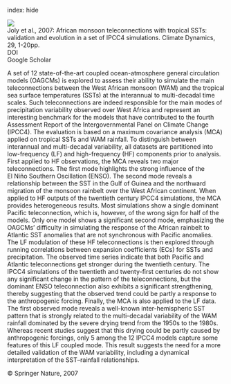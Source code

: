 index: hide

<div class="Citation">
    <div class="Citation-thumb CitationThumb-linked"  data-href="https://doi.org/10.1007/s00382-006-0215-8">
      <img src="https://static.claimspace.cloud/climate-study-static/refs/thumbs/14/Joly_et_al_2007-thumb.png" />
    </div>

  <div class="Citation-body">
    <div class="Citation-text">Joly et al., 2007: African monsoon teleconnections with tropical SSTs: validation and evolution in a set of IPCC4 simulations. <span class="Article-journal">Climate Dynamics, </span><span class="Article-volume">29, </span>1-20pp.</div>
    <div class="Citation-links">
      <div class="CitationLink" data-href="https://doi.org/10.1007/s00382-006-0215-8">
        <div class="CitationLink-icon CitationLink-Doi"></div>
        <div class="CitationLink-text">DOI</div>
      </div>
      <div class="CitationLink" data-href="https://scholar.google.com/scholar?q=10.1007/s00382-006-0215-8">
        <div class="CitationLink-icon CitationLink-Scholar"></div>
        <div class="CitationLink-text">Google Scholar</div>
      </div>
    </div>
  </div>
</div>

A set of 12 state-of-the-art coupled ocean-atmosphere general circulation models (OAGCMs) is explored to assess their ability to simulate the main teleconnections between the West African monsoon (WAM) and the tropical sea surface temperatures (SSTs) at the interannual to multi-decadal time scales. Such teleconnections are indeed responsible for the main modes of precipitation variability observed over West Africa and represent an interesting benchmark for the models that have contributed to the fourth Assessment Report of the Intergovernmental Panel on Climate Change (IPCC4). The evaluation is based on a maximum covariance analysis (MCA) applied on tropical SSTs and WAM rainfall. To distinguish between interannual and multi-decadal variability, all datasets are partitioned into low-frequency (LF) and high-frequency (HF) components prior to analysis. First applied to HF observations, the MCA reveals two major teleconnections. The first mode highlights the strong influence of the El Niño Southern Oscillation (ENSO). The second mode reveals a relationship between the SST in the Gulf of Guinea and the northward migration of the monsoon rainbelt over the West African continent. When applied to HF outputs of the twentieth century IPCC4 simulations, the MCA provides heterogeneous results. Most simulations show a single dominant Pacific teleconnection, which is, however, of the wrong sign for half of the models. Only one model shows a significant second mode, emphasizing the OAGCMs’ difficulty in simulating the response of the African rainbelt to Atlantic SST anomalies that are not synchronous with Pacific anomalies. The LF modulation of these HF teleconnections is then explored through running correlations between expansion coefficients (ECs) for SSTs and precipitation. The observed time series indicate that both Pacific and Atlantic teleconnections get stronger during the twentieth century. The IPCC4 simulations of the twentieth and twenty-first centuries do not show any significant change in the pattern of the teleconnections, but the dominant ENSO teleconnection also exhibits a significant strengthening, thereby suggesting that the observed trend could be partly a response to the anthropogenic forcing. Finally, the MCA is also applied to the LF data. The first observed mode reveals a well-known inter-hemispheric SST pattern that is strongly related to the multi-decadal variability of the WAM rainfall dominated by the severe drying trend from the 1950s to the 1980s. Whereas recent studies suggest that this drying could be partly caused by anthropogenic forcings, only 5 among the 12 IPCC4 models capture some features of this LF coupled mode. This result suggests the need for a more detailed validation of the WAM variability, including a dynamical interpretation of the SST–rainfall relationships.

<div class="Citation-copy">
&copy; Springer Nature, 2007
</div>